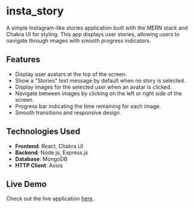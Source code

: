 # insta_story

A simple Instagram-like stories application built with the MERN stack and Chakra UI for styling. This app displays user stories, allowing users to navigate through images with smooth progress indicators.

## Features

- Display user avatars at the top of the screen.
- Show a "Stories" text message by default when no story is selected.
- Display images for the selected user when an avatar is clicked.
- Navigate between images by clicking on the left or right side of the screen.
- Progress bar indicating the time remaining for each image.
- Smooth transitions and responsive design.

## Technologies Used

- **Frontend**: React, Chakra UI
- **Backend**: Node.js, Express.js
- **Database**: MongoDB
- **HTTP Client**: Axios

## Live Demo

Check out the live application [here](https://frontend-lznzfpb19-aakashindoriyas-projects.vercel.app/).
